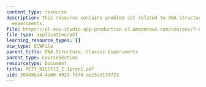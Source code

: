 ```yaml
---
content_type: resource
description: This resource contains problem set related to DNA structure, classic
  experiments.
file: https://ol-ocw-studio-app-production.s3.amazonaws.com/courses/7-01sc-fundamentals-of-biology-fall-2011/20445ba44a664923fd74ae15e3133723_MIT7_01SCF11_2.1prob1.pdf
file_type: application/pdf
learning_resource_types: []
ocw_type: OCWFile
parent_title: DNA Structure, Classic Experiments
parent_type: CourseSection
resourcetype: Document
title: MIT7_01SCF11_2.1prob1.pdf
uid: 20445ba4-4a66-4923-fd74-ae15e3133723
---
```

